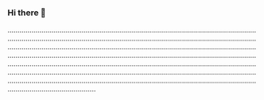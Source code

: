 ### Hi there 👋

................................................................................................................................................................................................................................................................................................................................................................................................................................................................................................................................................................................................................................................................................................................................................................................................................................................................................................................................................
